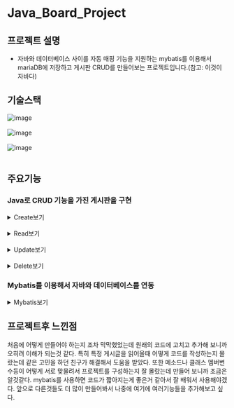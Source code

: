 # Java_Board_Project

## 프로젝트 설명

* 자바와 데이터베이스 사이를 자동 매핑 기능을 지원하는 mybatis를 이용해서 mariaDB에 저장하고 게시판 CRUD를 만들어보는 프로젝트입니다.(참고: 이것이자바다)

## 기술스택

![image](https://github.com/Jaehyuk-96/java_board_project/assets/145963663/b5061fc7-7708-48cb-8d5f-77ece6976f20)<br><br>
![image](https://github.com/Jaehyuk-96/java_board_project/assets/145963663/f0a53ea5-cc17-4a17-a5d9-8aef761f5932)<br><br>
![image](https://github.com/Jaehyuk-96/java_board_project/assets/145963663/a4c9afc5-30fe-44ed-b9af-3a2af679c328)<br><br>

## 주요기능

### Java로 CRUD 기능을 가진 게시판을 구현
   <details>
    <summary>Create보기
    </summary>
    <img src="https://github.com/Jaehyuk-96/java_board_project/assets/145963663/73c5bd66-9c49-4f37-a4dd-c0f42603e676" height="200px"  width="300px"/>
  <br/>   
	   
```java
// 게시글을 새롭게 추가하는 메서드
public void insertBoard(String btitle, String bcontent, String bwriter, Date bdate) {
SqlSession session = sqlSessionFactory.openSession();//새로운 데이터 베이스의 세션을 시작
BoardMapper mapper = session.getMapper(BoardMapper.class);//boardmapper의 메서드를 데이터 베이스와 상호작용하는 mapper 객체에 넣음
Board board = new Board(btitle, bcontent, bwriter, bdate);//새로운 게시글 객체를 데이터를 받아서 생성
mapper.insertBoard(board);//mapper 객체를 사용하여 데이터베이스에 게시글 추가
session.commit();
}
}
```

```Html
<!--게시글 추가 sql 쿼리-->
<!--Board의 매개변수를 받아서 게시글을 추가함-->
<insert id="insertBoard" parameterType="Board" >
INSERT INTO t_board
SET `btitle` = #{btitle},
bcontent = #{bcontent},
bwriter = #{bwriter},
bdate = #{bdate}
</insert >
	}
```
</details>
<br/>
 <details>
    <summary>Read보기</summary>
   <img src="https://github.com/Jaehyuk-96/java_board_project/assets/145963663/df13d800-0fb0-4c52-9218-5404141de2f3" height="400px"  width="400px"/>
  <br/>
<br/>   

```java
//게시글의 bno로 데이터베이스에서 게시글을 가져오는 메소드
	public ArrayList<Board> readBoard(int bno){
		SqlSession session = sqlSessionFactory.openSession();
		BoardMapper mapper = session.getMapper(BoardMapper.class);
		ArrayList<Board> specificBoard = mapper.readBoard(bno);//bno를 기반으로 데이터베이스에서 게시글을 검색
		return specificBoard;//게시글 반환
	}
```

```html
<!--게시글 읽기 sql 쿼리-->
<!--특정 bno의 게시글 반환-->
	<select id="readBoard" resultType="Board">
		Select *
		From t_board
		WHERE bno = #{bno}
	</select>
```
	
</details>
<br/>
 <details>
    <summary>Update보기</summary>
   <img src="https://github.com/Jaehyuk-96/java_board_project/assets/145963663/4bcd8d50-4163-4607-b1cd-893a8b49b28b" height="400px"  width="400px"/>
  <br/>   

```java
//데이터베이스의 게시글을 수정하는 메서드
	public void updateBoard(int bno, String btitle, String bcontent, String bwriter, Date bdate) {
		SqlSession session = sqlSessionFactory.openSession();
		BoardMapper mapper = session.getMapper(BoardMapper.class);
		Board board = new Board(bno, btitle, bcontent, bwriter, bdate);
		mapper.updateBoard(board);

		session.commit();
	}
```

```html
<!--	updateBoard 메소드에 필요한 sql 쿼리-->
<!--	특정 bno를 받아서 그 게시글에 대한 정보만 매개변수를 받아 업데이트함-->
  	<update id="updateBoard" parameterType="Board">
  		UPDATE t_board
  		SET `btitle` = #{btitle},
		bcontent = #{bcontent},
    	bwriter = #{bwriter},
		bdate = #{bdate}
    	WHERE bno = #{bno}
  	</update>
```
	
</details>
<br/>
 <details>
    <summary>Delete보기</summary>
   <img src="https://github.com/Jaehyuk-96/java_board_project/assets/145963663/e094607b-85b0-4225-aca5-1a0be2af64a1" height="400px"  width="400px"/>
<img src="https://github.com/Jaehyuk-96/java_board_project/assets/145963663/4809a216-7222-4596-8451-ce62ebe605f4" height="400px"  width="400px"/>
  <br/>   

```java
//게시글의 bno로 데이터베이스의 게시글을 삭제하는 메서드
	public void deleteBoard(int bno) {
		SqlSession session = sqlSessionFactory.openSession();
		BoardMapper mapper = session.getMapper(BoardMapper.class);
		mapper.deleteBoard(bno);//bno를 기반으로 데이터베이스에서 특정 게시물 삭제

		session.commit();
	}

//데이터 베이스의 게시글을 전체 초기화 하는 메서드
	public void clearBoard(ArrayList<Board> board){
		SqlSession session = sqlSessionFactory.openSession();
		BoardMapper mapper = session.getMapper(BoardMapper.class);
		mapper.clearBoard(board);

		session.commit();

	}
```

```html
<!--	deleteBoard 메소드에 필요한 sql 쿼리-->
<!--	특정 번호 매개변수를 받아서 그번호의 게시글 삭제-->
  	<delete id="deleteBoard" parameterType="int">
  		DELETE FROM t_board
  		WHERE bno = #{bno}
  	</delete>

<!--	clearBoard 메소드에 필요한 sql 쿼리-->
<!--	매개변수 사용없이 전체 게시글 삭제-->
	<delete id="clearBoard" parameterType="Board">
		DELETE FROM t_board
	</delete>
```
	
</details>

### Mybatis를 이용해서 자바와 데이터베이스를 연동
  <details>
    <summary>Mybatis보기</summary>
    ```html
<?xml version="1.0" encoding="UTF-8" ?>
<!DOCTYPE configuration
        PUBLIC "-//mybatis.org//DTD Config 3.0//EN"
        "https://mybatis.org/dtd/mybatis-3-config.dtd">
<configuration>
  <environments default="development">
    <environment id="development">
      <transactionManager type="JDBC"/>
      <dataSource type="POOLED">
        <property name="driver" value="org.mariadb.jdbc.Driver"/>
        <property name="url" value="jdbc:mariadb://127.0.0.1:3306/Board_prj"/>
        <property name="username" value="root"/>
        <property name="password" value="12345"/>
      </dataSource>
    </environment>
  </environments>
  <mappers>
    <mapper resource="BoardMapper.xml"/>
  </mappers>
</configuration>
```
	    
```html
<!--	clearBoard 메소드에 필요한 sql 쿼리-->
<!--	매개변수 사용없이 전체 게시글 삭제-->
	<delete id="clearBoard" parameterType="Board">
		DELETE FROM t_board
	</delete>
```

```java
public class DBUtil {//데이터 베이스 연결정보와 Mybatis 설정을 관리

	String url = "jdbc:mariadb://127.0.0.1:3306/Board_prj";//연결 url
	String user = "root";//데이터베이스 사용자이름
	String pass = "12345";//데이터베이스 사용자 비밀번호
	SqlSessionFactory sqlSessionFactory;

	public void init() {
		try {//mybatis 설정 초기화
			String resource = "mybatis-config.xml";
			InputStream inputStream = Resources.getResourceAsStream(resource);
			sqlSessionFactory = new SqlSessionFactoryBuilder().build(inputStream);

		} catch (Exception e) {//초기화 중에 발생한 예외 처리
			System.out.println("MyBatis 설정 파일 가져오는 중 문제 발생!!");
			e.printStackTrace();
		}
	}
```
   

</details>

## 프로젝트후 느낀점

처음에 어떻게 만들어야 하는지 조차 막막했었는데 원래의 코드에 고치고 추가해 보니까 오히려 이해가 되는것 같다. 특히 특정 게시글을 읽어올때 어떻게 코드를 작성하는지 몰랐는데 같은 고민을 하던 친구가 해결해서 도움을 받았다. 또한  메소드나 클래스 멤버변수등이 어떻게 서로 맞물려서 프로젝트를 구성하는지 잘 몰랐는데 만들어 보니까 조금은 알것같다. mybatis를 사용하면 코드가 짧아지는게 좋은거 같아서 잘 배워서 사용해야겠다. 앞으로 다른것들도 더 많이 만들어봐서 나중에 여기에 여러기능들을 추가해보고 싶다.








